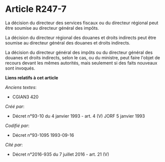 # Article R247-7

La décision du directeur des services fiscaux ou du directeur régional peut être soumise au directeur général des impôts.

La décision du directeur régional des douanes et droits indirects peut être soumise au directeur général des douanes et
droits indirects.

La décision du directeur général des impôts ou du directeur général des douanes et droits indirects, selon le cas, ou du
ministre, peut faire l'objet de recours devant les mêmes autorités, mais seulement si des faits nouveaux sont invoqués.

**Liens relatifs à cet article**

_Anciens textes_:

  - CGIAN3 420

_Créé par_:

  - Décret n°93-10 du 4 janvier 1993 - art. 4 (V) JORF 5 janvier 1993

_Codifié par_:

  - Décret n°93-1095 1993-09-16

_Cité par_:

  - Décret n°2016-935 du 7 juillet 2016 - art. 21 (V)
